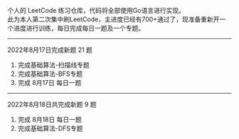 个人的 LeetCode 练习仓库，代码将全部使用Go语言进行实现。  
此为本人第二次集中刷LeetCode，主进度已经有700+通过了，现准备重新开一个进度进行训练，每日完成每日一题及一个专题。


-------------
2022年8月17日完成新题 21 题 

1. 完成基础算法-扫描线专题
2. 完成基础算法-BFS专题
3. 完成 8月17日 每日一题

-------------
2022年8月18日共完成新题 9 题
1. 完成 8月18日 每日一题
2. 完成基础算法-DFS专题 
              
            
